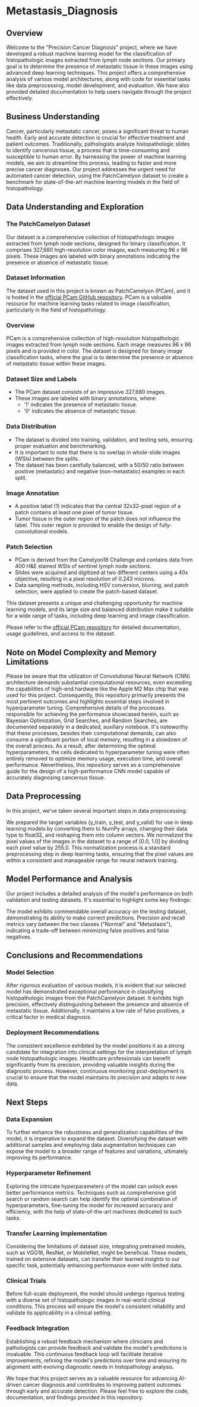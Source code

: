 # Metastasis_Diagnosis

## Overview

Welcome to the "Precision Cancer Diagnosis" project, where we have developed a robust machine learning model for the classification of histopathologic images extracted from lymph node sections. Our primary goal is to determine the presence of metastatic tissue in these images using advanced deep learning techniques. This project offers a comprehensive analysis of various model architectures, along with code for essential tasks like data preprocessing, model development, and evaluation. We have also provided detailed documentation to help users navigate through the project effectively.

## Business Understanding

Cancer, particularly metastatic cancer, poses a significant threat to human health. Early and accurate detection is crucial for effective treatment and patient outcomes. Traditionally, pathologists analyze histopathologic slides to identify cancerous tissue, a process that is time-consuming and susceptible to human error. By harnessing the power of machine learning models, we aim to streamline this process, leading to faster and more precise cancer diagnoses. Our project addresses the urgent need for automated cancer detection, using the PatchCamelyon dataset to create a benchmark for state-of-the-art machine learning models in the field of histopathology.

## Data Understanding and Exploration 

### The PatchCamelyon Dataset

Our dataset is a comprehensive collection of histopathologic images extracted from lymph node sections, designed for binary classification. It comprises 327,680 high-resolution color images, each measuring 96 x 96 pixels. These images are labeled with binary annotations indicating the presence or absence of metastatic tissue.

### Dataset Information

The dataset used in this project is known as PatchCamelyon (PCam), and it is hosted in the [official PCam GitHub repository](https://github.com/basveeling/pcam). PCam is a valuable resource for machine learning tasks related to image classification, particularly in the field of histopathology.

### Overview

PCam is a comprehensive collection of high-resolution histopathologic images extracted from lymph node sections. Each image measures 96 x 96 pixels and is provided in color. The dataset is designed for binary image classification tasks, where the goal is to determine the presence or absence of metastatic tissue within these images.

### Dataset Size and Labels

- The PCam dataset consists of an impressive 327,680 images.
- These images are labeled with binary annotations, where:
  - '1' indicates the presence of metastatic tissue.
  - '0' indicates the absence of metastatic tissue.

### Data Distribution

- The dataset is divided into training, validation, and testing sets, ensuring proper evaluation and benchmarking.
- It is important to note that there is no overlap in whole-slide images (WSIs) between the splits.
- The dataset has been carefully balanced, with a 50/50 ratio between positive (metastatic) and negative (non-metastatic) examples in each split.

### Image Annotation

- A positive label (1) indicates that the central 32x32-pixel region of a patch contains at least one pixel of tumor tissue.
- Tumor tissue in the outer region of the patch does not influence the label. This outer region is provided to enable the design of fully-convolutional models.

### Patch Selection

- PCam is derived from the Camelyon16 Challenge and contains data from 400 H&E stained WSIs of sentinel lymph node sections.
- Slides were acquired and digitized at two different centers using a 40x objective, resulting in a pixel resolution of 0.243 microns.
- Data sampling methods, including HSV conversion, blurring, and patch selection, were applied to create the patch-based dataset.

This dataset presents a unique and challenging opportunity for machine learning models, and its large size and balanced distribution make it suitable for a wide range of tasks, including deep learning and image classification.

Please refer to the [official PCam repository](https://github.com/basveeling/pcam) for detailed documentation, usage guidelines, and access to the dataset.

## Note on Model Complexity and Memory Limitations


Please be aware that the utilization of Convolutional Neural Network (CNN) architecture demands substantial computational resources, even exceeding the capabilities of high-end hardware like the Apple M2 Max chip that was used for this project. Consequently, this repository primarily presents the most pertinent outcomes and highlights essential steps involved in hyperparameter tuning. Comprehensive details of the processes responsible for achieving the performance showcased herein, such as Bayesian Optimization, Grid Searches, and Random Searches, are documented separately in a dedicated, auxiliary notebook. It's noteworthy that these processes, besides their computational demands, can also consume a significant portion of local memory, resulting in a slowdown of the overall process. As a result, after determining the optimal hyperparameters, the cells dedicated to hyperparameter tuning were often entirely removed to optimize memory usage, execution time, and overall performance. Nevertheless, this repository serves as a comprehensive guide for the design of a high-performance CNN model capable of accurately diagnosing cancerous tissue.

## Data Preprocessing

In this project, we've taken several important steps in data preprocessing:

We prepared the target variables (y_train, y_test, and y_valid) for use in deep learning models by converting them to NumPy arrays, changing their data type to float32, and reshaping them into column vectors.
We normalized the pixel values of the images in the dataset to a range of [0.0, 1.0] by dividing each pixel value by 255.0. This normalization process is a standard preprocessing step in deep learning tasks, ensuring that the pixel values are within a consistent and manageable range for neural network training.

## Model Performance and Analysis

Our project includes a detailed analysis of the model's performance on both validation and testing datasets. It's essential to highlight some key findings:

The model exhibits commendable overall accuracy on the testing dataset, demonstrating its ability to make correct predictions.
Precision and recall metrics vary between the two classes ("Normal" and "Metastasis"), indicating a trade-off between minimizing false positives and false negatives.

## Conclusions and Recommendations

### Model Selection 

After rigorous evaluation of various models, it is evident that our selected model has demonstrated exceptional performance in classifying histopathologic images from the PatchCamelyon dataset. It exhibits high precision, effectively distinguishing between the presence and absence of metastatic tissue. Additionally, it maintains a low rate of false positives, a critical factor in medical diagnosis.

### Deployment Recommendations

The consistent excellence exhibited by the model positions it as a strong candidate for integration into clinical settings for the interpretation of lymph node histopathologic images. Healthcare professionals can benefit significantly from its precision, providing valuable insights during the diagnostic process. However, continuous monitoring post-deployment is crucial to ensure that the model maintains its precision and adapts to new data.

## Next Steps

### Data Expansion

To further enhance the robustness and generalization capabilities of the model, it is imperative to expand the dataset. Diversifying the dataset with additional samples and employing data augmentation techniques can expose the model to a broader range of features and variations, ultimately improving its performance.

### Hyperparameter Refinement

Exploring the intricate hyperparameters of the model can unlock even better performance metrics. Techniques such as comprehensive grid search or random search can help identify the optimal combination of hyperparameters, fine-tuning the model for increased accuracy and efficiency, with the help of state-of-the-art machines dedicated to such tasks.

### Transfer Learning Implementation

Considering the limitations of dataset size, integrating pretrained models, such as VGG16, ResNet, or MobileNet, might be beneficial. These models, trained on extensive datasets, can transfer their learned insights to our specific task, potentially enhancing performance even with limited data.

### Clinical Trials

Before full-scale deployment, the model should undergo rigorous testing with a diverse set of histopathologic images in real-world clinical conditions. This process will ensure the model's consistent reliability and validate its applicability in a clinical setting.

### Feedback Integration

Establishing a robust feedback mechanism where clinicians and pathologists can provide feedback and validate the model's predictions is invaluable. This continuous feedback loop will facilitate iterative improvements, refining the model's predictions over time and ensuring its alignment with evolving diagnostic needs in histopathology analysis.

We hope that this project serves as a valuable resource for advancing AI-driven cancer diagnosis and contributes to improving patient outcomes through early and accurate detection. Please feel free to explore the code, documentation, and findings provided in this repository.

